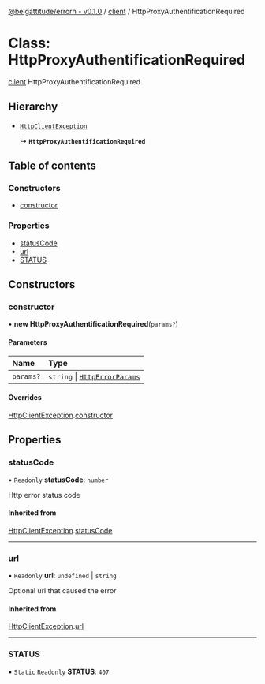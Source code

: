 [@belgattitude/errorh - v0.1.0](../README.md) / [client](../modules/client.md) / HttpProxyAuthentificationRequired

# Class: HttpProxyAuthentificationRequired

[client](../modules/client.md).HttpProxyAuthentificationRequired

## Hierarchy

- [`HttpClientException`](base.HttpClientException.md)

  ↳ **`HttpProxyAuthentificationRequired`**

## Table of contents

### Constructors

- [constructor](client.HttpProxyAuthentificationRequired.md#constructor)

### Properties

- [statusCode](client.HttpProxyAuthentificationRequired.md#statuscode)
- [url](client.HttpProxyAuthentificationRequired.md#url)
- [STATUS](client.HttpProxyAuthentificationRequired.md#status)

## Constructors

### constructor

• **new HttpProxyAuthentificationRequired**(`params?`)

#### Parameters

| Name      | Type                                                                 |
| :-------- | :------------------------------------------------------------------- |
| `params?` | `string` \| [`HttpErrorParams`](../modules/types.md#httperrorparams) |

#### Overrides

[HttpClientException](base.HttpClientException.md).[constructor](base.HttpClientException.md#constructor)

## Properties

### statusCode

• `Readonly` **statusCode**: `number`

Http error status code

#### Inherited from

[HttpClientException](base.HttpClientException.md).[statusCode](base.HttpClientException.md#statuscode)

---

### url

• `Readonly` **url**: `undefined` \| `string`

Optional url that caused the error

#### Inherited from

[HttpClientException](base.HttpClientException.md).[url](base.HttpClientException.md#url)

---

### STATUS

▪ `Static` `Readonly` **STATUS**: `407`
